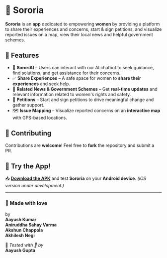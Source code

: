 # 💜 Sororia

**Sororia** is an **app** dedicated to empowering **women** by providing a platform to share their experiences and concerns, start & sign petitions, and visualize reported issues on a map, view their local news and helpful government schemes.

## 🚀 Features
- 🤖 **SororiAI** – Users can interact with our AI chatbot to seek guidance, find solutions, and get assistance for their concerns.
- ✅ **Share Experiences** – A safe space for women to **share their experiences** and seek help.
- 📰 **Related News & Government Schemes** – Get **real-time updates** and relevant information related to women's rights and safety.
- 📜 **Petitions** – Start and sign petitions to drive meaningful change and gather support.
- 🗺️ **Issue Mapping** – Visualize reported concerns on an **interactive map** with GPS-based locations.

## 🤝 Contributing
Contributions are **welcome**! Feel free to **fork** the repository and submit a PR.  

## 📱 Try the App!
📥 **[Download the APK](https://drive.google.com/file/d/1GqR7grncvl9tcI-oOLbeQg9s_7ZwbPJt/view?usp=sharing)** and test **Sororia** on your **Android device**. *(iOS version under development.)*

---

### 💖 Made with love  
by  
**Aayush Kumar**  
**Aniruddha Sahay Varma**  
**Akshun Chappola**  
**Akhilesh Negi**

🧪 *Tested with 💜 by*  
**Aayush Gupta**

